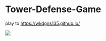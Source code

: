# Tower-Defense-Game
play to https://wkdgns135.github.io/

<img src ='src/image/button/dice.png'></img>